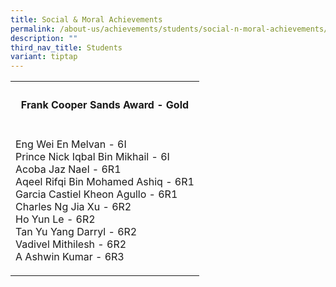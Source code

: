```yaml
---
title: Social & Moral Achievements
permalink: /about-us/achievements/students/social-n-moral-achievements/
description: ""
third_nav_title: Students
variant: tiptap
---
```

<table>
<tbody>
<tr>
<th rowspan="1" colspan="1">
<h4><strong>Frank Cooper Sands Award - Gold</strong></h4>
</th>
</tr>
<tr>
<td rowspan="1" colspan="1">
<p>Eng Wei En Melvan - 6I
<br>Prince Nick Iqbal Bin Mikhail - 6I
<br>Acoba Jaz Nael - 6R1
<br>Aqeel Rifqi Bin Mohamed Ashiq - 6R1
<br>Garcia Castiel Kheon Agullo - 6R1
<br>Charles Ng Jia Xu - 6R2
<br>Ho Yun Le - 6R2
<br>Tan Yu Yang Darryl - 6R2
<br>Vadivel Mithilesh - 6R2
<br>A Ashwin Kumar - 6R3</p>
</td>
</tr>
</tbody>
</table>
<p></p>
